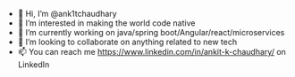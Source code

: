 - 👋 Hi, I’m @ank1tchaudhary
- 👀 I’m interested in making the world code native
- 🌱 I’m currently working on java/spring boot/Angular/react/microservices
- 💞️ I’m looking to collaborate on anything related to new tech
- 📫 You can reach me https://www.linkedin.com/in/ankit-k-chaudhary/ on LinkedIn

<!---
ank1tchaudhary/ank1tchaudhary is a ✨ special ✨ repository because its `README.md` (this file) appears on your GitHub profile.
You can click the Preview link to take a look at your changes.
--->
